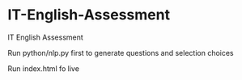 # IT-English-Assessment
IT English Assessment

Run python/nlp.py first to generate questions and selection choices

Run index.html fo live
